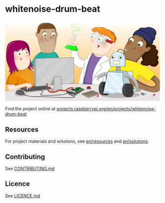 # whitenoise-drum-beat

![whitenoise-drum-beat](banner.png)

Find the project online at [projects.raspberrypi.org/en/projects/whitenoise-drum-beat](https://projects.raspberrypi.org/en/projects/whitenoise-drum-beat)

## Resources
For project materials and solutions, see [en/resources](https://github.com/raspberrypilearning/whitenoise-drum-beat/tree/master/en/resources) and [en/solutions](https://github.com/raspberrypilearning/whitenoise-drum-beat/tree/master/en/solutions).

## Contributing
See [CONTRIBUTING.md](CONTRIBUTING.md)

## Licence
 See [LICENCE.md](LICENCE.md)